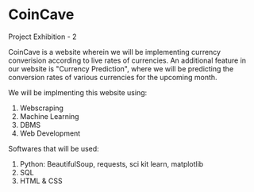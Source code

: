 # CoinCave
Project Exhibition - 2 

CoinCave is a website wherein we will be implementing currency converision according to live rates of currencies.
An additional feature in our website is "Currency Prediction", where we will be predicting the conversion rates of various currencies for the upcoming month.

We will be implmenting this website using:
1. Webscraping
2. Machine Learning
3. DBMS
4. Web Development

Softwares that will be used:
1. Python: BeautifulSoup, requests, sci kit learn, matplotlib
2. SQL
3. HTML & CSS

